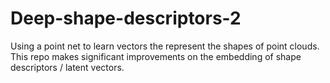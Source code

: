 # Deep-shape-descriptors-2
Using a point net to learn vectors the represent the shapes of point clouds. This repo makes significant improvements on the embedding of shape descriptors / latent vectors. 
